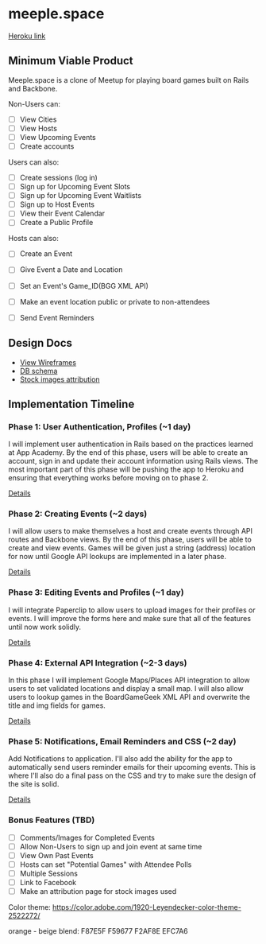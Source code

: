 # meeple.space

[Heroku link][heroku]

[heroku]: https://meeplespace.herokuapp.com

## Minimum Viable Product
Meeple.space is a clone of Meetup for playing board games built on Rails and Backbone. 

Non-Users can:

- [ ] View Cities
- [ ] View Hosts
- [ ] View Upcoming Events
- [ ] Create accounts

Users can also:

- [ ] Create sessions (log in)
- [ ] Sign up for Upcoming Event Slots
- [ ] Sign up for Upcoming Event Waitlists
- [ ] Sign up to Host Events
- [ ] View their Event Calendar
- [ ] Create a Public Profile

Hosts can also:

- [ ] Create an Event
- [ ] Give Event a Date and Location
- [ ] Set an Event's Game_ID(BGG XML API)
- [ ] Make an event location public or private to non-attendees
- [ ] Send Event Reminders


## Design Docs
* [View Wireframes][views]
* [DB schema][schema]
* [Stock images attribution][attrib]

[views]: ./docs/views.md
[schema]: ./docs/schema.md
[attrib]: ./docs/attrib.md

## Implementation Timeline

### Phase 1: User Authentication, Profiles (~1 day)
I will implement user authentication in Rails based on the practices learned at App Academy. By the end of this phase, users will be able to create an account, sign in and update their account information using Rails views. The most important part of this phase will be pushing the app to Heroku and ensuring that everything works before moving on to phase 2.

[Details][phase-one]

### Phase 2: Creating Events (~2 days)
I will allow users to make themselves a host and
create events through API routes and Backbone views. By the end of this phase, users will be able to create and view events.  Games will be given just a string (address) location for now until Google API lookups are implemented in a later phase.

[Details][phase-two]

### Phase 3: Editing Events and Profiles (~1 day)
I will integrate Paperclip to allow users to upload images for their profiles or events.  I will improve the forms here and make sure that all of the features until now work solidly.

[Details][phase-three]

### Phase 4: External API Integration (~2-3 days)
In this phase I will implement Google Maps/Places API integration to allow users to set validated locations and display a small map.  I will also allow users to lookup games in the BoardGameGeek XML API and overwrite the title and img fields for games.

[Details][phase-four]

### Phase 5: Notifications, Email Reminders and CSS (~2 day)
Add Notifications to application. I'll also add the ability for the app to automatically send users reminder emails for their upcoming events. This is where I'll also do a final pass on the CSS and try to make sure the design of the site is solid. 

[Details][phase-five]

### Bonus Features (TBD)
- [ ] Comments/Images for Completed Events
- [ ] Allow Non-Users to sign up and join event at same time
- [ ] View Own Past Events
- [ ] Hosts can set "Potential Games" with Attendee Polls
- [ ] Multiple Sessions
- [ ] Link to Facebook
- [ ] Make an attribution page for stock images used

[phase-one]: ./docs/phases/phase1.md
[phase-two]: ./docs/phases/phase2.md
[phase-three]: ./docs/phases/phase3.md
[phase-four]: ./docs/phases/phase4.md
[phase-five]: ./docs/phases/phase5.md

Color theme: https://color.adobe.com/1920-Leyendecker-color-theme-2522272/

orange - beige blend:
F87E5F
F59677
F2AF8E
EFC7A6
